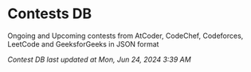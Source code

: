 # Contests DB

Ongoing and Upcoming contests from AtCoder, CodeChef, Codeforces, LeetCode and GeeksforGeeks in JSON format

*Contest DB last updated at Mon, Jun 24, 2024 3:39 AM*  
